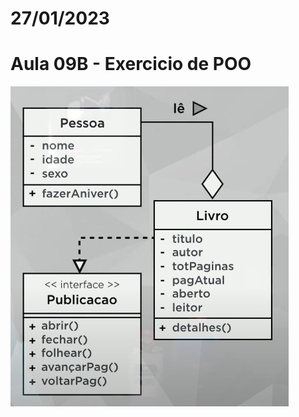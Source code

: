 # 27/01/2023

# Aula 09B - Exercicio de POO

<img src="imagens/diagramaDeClasse.jpg"/>





















